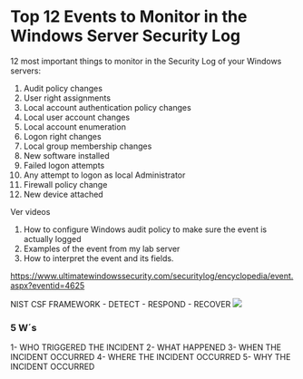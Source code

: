 # Top 12 Events to Monitor in the Windows Server Security Log

12 most important things to monitor in the Security Log of your Windows servers:

1. Audit policy changes
2. User right assignments
3. Local account authentication policy changes
4. Local user account changes
5. Local account enumeration
6. Logon right changes
7. Local group membership changes
8. New software installed
9. Failed logon attempts
10. Any attempt to logon as local Administrator
11. Firewall policy change
12. New device attached


Ver videos
1. How to configure Windows audit policy to make sure the event is actually logged
2. Examples of the event from my lab server
3. How to interpret the event and its fields.

https://www.ultimatewindowssecurity.com/securitylog/encyclopedia/event.aspx?eventid=4625



NIST CSF FRAMEWORK - DETECT - RESPOND - RECOVER
![](../../../../../../../../../Pasted%20image%2020240617112145.png)

### 5 W´s

1- WHO TRIGGERED THE INCIDENT 2- WHAT HAPPENED 3- WHEN THE INCIDENT OCCURRED 4- WHERE THE INCIDENT OCCURRED 5- WHY THE INCIDENT OCCURRED
